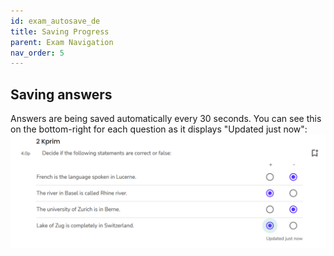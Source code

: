 ```yaml
---
id: exam_autosave_de
title: Saving Progress
parent: Exam Navigation
nav_order: 5
---
```


## Saving answers

Answers are being saved automatically every 30 seconds. You can see this on the bottom-right for each question as it displays "Updated just now":
[![Prüfung-autosave](assets/exam-autosave.png)](assets/exam-autosave.png)

